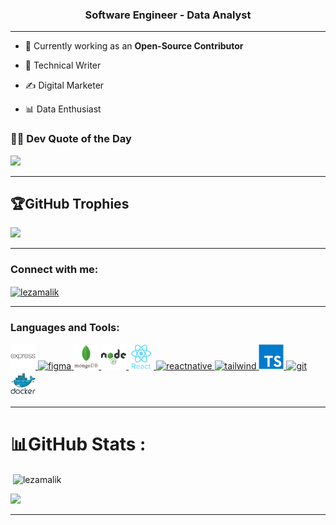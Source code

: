 
<h3 align="center">Software Engineer - Data Analyst</h3>

<hr class="solid">

- 🧮 Currently working as an **Open-Source Contributor**

- 📝 Technical Writer

- ✍️ Digital Marketer
  
- 📊 Data Enthusiast
 
### 👨‍💻 Dev Quote of the Day
![](https://quotes-github-readme.vercel.app/api?type=horizontal&theme=radical)
<hr class="solid">


## 🏆GitHub Trophies
![](https://github-trophies.vercel.app/?username=lezamalik&theme=radical&no-frame=false&no-bg=false&margin-w=4)

<hr class="solid">

<h3 align="left">Connect with me:</h3>
<p align="left">
<a href="https://linkedin.com/in/lezamalik" target="blank"><img align="center" src="https://raw.githubusercontent.com/rahuldkjain/github-profile-readme-generator/master/src/images/icons/Social/linked-in-alt.svg" alt="lezamalik" height="30" width="40" /></a>
</p>

<hr class="solid">

<h3 align="left">Languages and Tools:</h3>
<p align="left"> <a href="https://expressjs.com" target="_blank" rel="noreferrer"> <img src="https://raw.githubusercontent.com/devicons/devicon/master/icons/express/express-original-wordmark.svg" alt="express" width="40" height="40"/> </a> <a href="https://www.figma.com/" target="_blank" rel="noreferrer"> <img src="https://www.vectorlogo.zone/logos/figma/figma-icon.svg" alt="figma" width="40" height="40"/> </a> <a href="https://www.mongodb.com/" target="_blank" rel="noreferrer"> <img src="https://raw.githubusercontent.com/devicons/devicon/master/icons/mongodb/mongodb-original-wordmark.svg" alt="mongodb" width="40" height="40"/> </a> <a href="https://nodejs.org" target="_blank" rel="noreferrer"> <img src="https://raw.githubusercontent.com/devicons/devicon/master/icons/nodejs/nodejs-original-wordmark.svg" alt="nodejs" width="40" height="40"/> </a>  <a href="https://reactjs.org/" target="_blank" rel="noreferrer"> <img src="https://raw.githubusercontent.com/devicons/devicon/master/icons/react/react-original-wordmark.svg" alt="react" width="40" height="40"/> </a> <a href="https://reactnative.dev/" target="_blank" rel="noreferrer"> <img src="https://reactnative.dev/img/header_logo.svg" alt="reactnative" width="40" height="40"/> </a> <a href="https://tailwindcss.com/" target="_blank" rel="noreferrer"> <img src="https://www.vectorlogo.zone/logos/tailwindcss/tailwindcss-icon.svg" alt="tailwind" width="40" height="40"/> </a> <a href="https://www.typescriptlang.org/" target="_blank" rel="noreferrer"> <img src="https://raw.githubusercontent.com/devicons/devicon/master/icons/typescript/typescript-original.svg" alt="typescript" width="40" height="40"/> </a>  <a href="https://git-scm.com/" target="_blank" rel="noreferrer"> <img src="https://www.vectorlogo.zone/logos/git-scm/git-scm-icon.svg" alt="git" width="40" height="40"/> </a>  <a href="https://www.docker.com/" target="_blank" rel="noreferrer"> <img src="https://raw.githubusercontent.com/devicons/devicon/master/icons/docker/docker-original-wordmark.svg" alt="docker" width="40" height="40"/> </a>  </p>

<hr class="solid">


# 📊GitHub Stats :

<p>&nbsp;<img align="center" src="https://github-readme-stats.vercel.app/api?username=lezamalik&theme=radical&hide_border=true&show_icons=true&locale=en" alt="lezamalik" /></p>

![](https://github-readme-streak-stats.herokuapp.com/?user=lezamalik&theme=radical&hide_border=true)<br/>


<hr class="solid">

